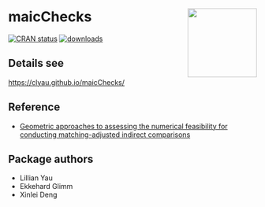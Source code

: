 # maicChecks <a href="https://github.com/clyau/maicChecks"><img src="https://github.com/user-attachments/assets/16780205-98c6-4bbd-af23-dfec94010d54" align="right" height="140"/></a>

<!-- badges: start -->

[![CRAN status](https://badges.cranchecks.info/flavor/release/maicChecks.svg)](https://cran.r-project.org/web/checks/check_results_maicChecks.html) [![downloads](https://cranlogs.r-pkg.org/badges/maicChecks)](https://www.rdocumentation.org/trends)

<!-- badges: end -->

## Details see 
https://clyau.github.io/maicChecks/

## Reference
-   [Geometric approaches to assessing the numerical feasibility for conducting matching-adjusted indirect comparisons](https://onlinelibrary.wiley.com/doi/full/10.1002/pst.2210)

## Package authors

-   Lillian Yau
-   Ekkehard Glimm
-   Xinlei Deng

